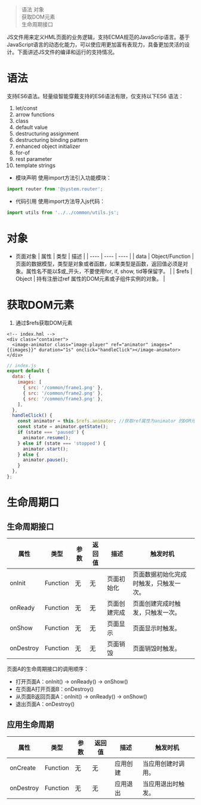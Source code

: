 > 语法 
> 对象  
> 获取DOM元素  
> 生命周期接口  

JS文件用来定义HML页面的业务逻辑，支持ECMA规范的JavaScrip语言。基于JavaScript语言的动态化能力，可以使应用更加富有表现力，具备更加灵活的设计。下面讲述JS文件的编译和运行的支持情况。

# 语法
支持ES6语法。轻量级智能穿戴支持的ES6语法有限，仅支持以下ES6 语法：
1. let/const
2. arrow functions
3. class
4. default value
5. destructuring assignment
6. destructuring binding pattern
7. enhanced object initializer
8. for-of
9. rest parameter
10. template strings

* 模块声明
使用import方法引入功能模块：
```javascript
import router from '@system.router';
```
* 代码引用
使用import方法导入js代码：
```javascript
import utils from '../../common/utils.js';
```

# 对象
* 页面对象
|  属性   | 类型  | 描述  |
|  ----  | ----  | ----  |
| data  | Object/Function | 页面的数据模型，类型是对象或者函数，如果类型是函数，返回值必须是对象。属性名不能以$或_开头，不要使用for, if, show, tid等保留字。 |
| $refs  | Object | 持有注册过ref 属性的DOM元素或子组件实例的对象。 |

# 获取DOM元素
1. 通过$refs获取DOM元素
```
<!-- index.hml -->
<div class="container">
  <image-animator class="image-player" ref="animator" images="{{images}}" duration="1s" onclick="handleClick"></image-animator>
</div>
```
```javascript
// index.js
export default {
  data: {
    images: [
      { src: '/common/frame1.png' },
      { src: '/common/frame2.png' },
      { src: '/common/frame3.png' },
    ],
  },
  handleClick() {
    const animator = this.$refs.animator; //获取ref属性为animator 的DOM元素
    const state = animator.getState();
    if (state === 'paused') {
      animator.resume();
    } else if (state === 'stopped') {
      animator.start();
    } else {
      animator.pause();
    }
  },
};
```

# 生命周期口
## 生命周期接口
|  属性   | 类型  |  参数   | 返回值  |  描述   | 触发时机  |
|  ----  | ----  |  ----  | ----  |  ----  | ----  |
| onInit  | Function | 无  | 无 | 页面初始化  | 页面数据初始化完成时触发，只触发一次。 |
| onReady  | Function | 无  | 无 | 页面创建完成  | 页面创建完成时触发，只触发一次。 |
| onShow  | Function | 无  | 无 | 页面显示  | 页面显示时触发。 |
| onDestroy  | Function | 无  | 无 | 页面销毁  | 页面销毁时触发。 |

页面A的生命周期接口的调用顺序：
  * 打开页面A：onInit() -> onReady() -> onShow()
  * 在页面A打开页面B：onDestroy()
  * 从页面B返回页面A：onInit() -> onReady() -> onShow()
  * 退出页面A：onDestroy()

## 应用生命周期
|  属性   | 类型  |  参数   | 返回值  |  描述   | 触发时机  |
|  ----  | ----  |  ----  | ----  |  ----  | ----  |
| onCreate  | Function | 无  | 无 | 应用创建  | 当应用创建时调用。 |
| onDestroy  | Function | 无  | 无 | 应用退出  | 当应用退出时触发。 |